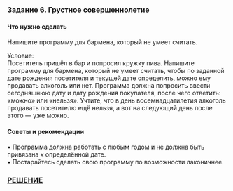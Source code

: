 ### Задание 6. Грустное совершеннолетие

#### Что нужно сделать
Напишите программу для бармена, который не умеет считать.

Условие:  
Посетитель пришёл в бар и попросил кружку пива.
Напишите программу для бармена, который не умеет считать, чтобы по заданной дате рождения посетителя и текущей дате определить, можно ему продавать алкоголь или нет.
Программа должна попросить ввести сегодняшнюю дату и дату рождения покупателя, после чего ответить: «можно» или «нельзя».
Учтите, что в день восемнадцатилетия алкоголь продавать посетителю ещё нельзя, а вот на следующий день после этого — уже можно.

#### Советы и рекомендации
• Программа должна работать с любым годом и не должна быть привязана к определённой дате.  
• Постарайтесь сделать свою программу по возможности лаконичнее.  

### [РЕШЕНИЕ](https://replit.com/@pavvell/h0mew0rkCppBasics-of-programminglesson5exercise6#main.cpp)
